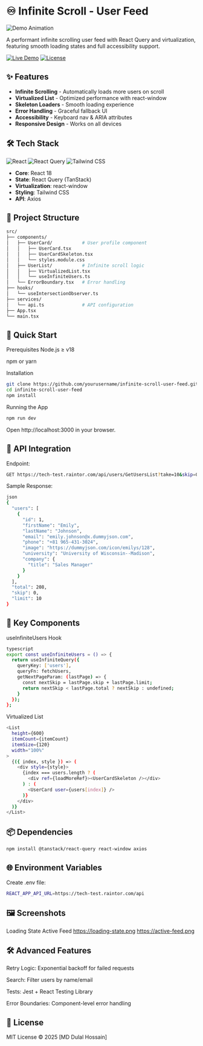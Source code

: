 # ♾️ Infinite Scroll - User Feed

![Demo Animation](https://media.giphy.com/media/v1.Y2lkPTc5MGI3NjExcDd2bW5tZ3VkYjFmZ2V6b3RqY2VjZGN4b2R6eGJtYzB1dWZ0dCZlcD12MV9pbnRlcm5hbF9naWZfYnlfaWQmY3Q9Zw/xT5LMHxhOfscxPfIfm/giphy.gif)

A performant infinite scrolling user feed with React Query and virtualization, featuring smooth loading states and full accessibility support.

[![Live Demo](https://img.shields.io/badge/-View%20Demo-blue?style=for-the-badge&logo=vercel&logoColor=white)](https://your-demo-url.vercel.app)
[![License](https://img.shields.io/badge/license-MIT-green?style=for-the-badge)](LICENSE)

## ✨ Features

- **Infinite Scrolling** - Automatically loads more users on scroll
- **Virtualized List** - Optimized performance with react-window
- **Skeleton Loaders** - Smooth loading experience
- **Error Handling** - Graceful fallback UI
- **Accessibility** - Keyboard nav & ARIA attributes
- **Responsive Design** - Works on all devices

## 🛠 Tech Stack

![React](https://img.shields.io/badge/-React-61DAFB?logo=react&logoColor=white)
![React Query](https://img.shields.io/badge/-React%20Query-FF4154?logo=reactquery&logoColor=white)
![Tailwind CSS](https://img.shields.io/badge/-Tailwind%20CSS-06B6D4?logo=tailwindcss&logoColor=white)

- **Core**: React 18
- **State**: React Query (TanStack)
- **Virtualization**: react-window
- **Styling**: Tailwind CSS
- **API**: Axios

## 📂 Project Structure

```bash
src/
├── components/
│   ├── UserCard/           # User profile component
│   │   ├── UserCard.tsx
│   │   ├── UserCardSkeleton.tsx
│   │   └── styles.module.css
│   ├── UserList/           # Infinite scroll logic
│   │   ├── VirtualizedList.tsx
│   │   └── useInfiniteUsers.ts
│   └── ErrorBoundary.tsx   # Error handling
├── hooks/
│   └── useIntersectionObserver.ts
├── services/
│   └── api.ts              # API configuration
├── App.tsx
└── main.tsx
```
## 🚀 Quick Start
Prerequisites
Node.js ≥ v18

npm or yarn

Installation
```bash
git clone https://github.com/yourusername/infinite-scroll-user-feed.git
cd infinite-scroll-user-feed
npm install
```
Running the App
```bash
npm run dev
```
Open http://localhost:3000 in your browser.

## 🔗 API Integration
Endpoint:

```bash
GET https://tech-test.raintor.com/api/users/GetUsersList?take=10&skip=0
```
Sample Response:
```bash
json
{
  "users": [
    {
      "id": 1,
      "firstName": "Emily",
      "lastName": "Johnson",
      "email": "emily.johnson@x.dummyjson.com",
      "phone": "+81 965-431-3024",
      "image": "https://dummyjson.com/icon/emilys/128",
      "university": "University of Wisconsin--Madison",
      "company": {
        "title": "Sales Manager"
      }
    }
  ],
  "total": 208,
  "skip": 0,
  "limit": 10
}
```
## 🧩 Key Components
useInfiniteUsers Hook
```bash
typescript
export const useInfiniteUsers = () => {
  return useInfiniteQuery({
    queryKey: ['users'],
    queryFn: fetchUsers,
    getNextPageParam: (lastPage) => {
      const nextSkip = lastPage.skip + lastPage.limit;
      return nextSkip < lastPage.total ? nextSkip : undefined;
    }
  });
};
```
Virtualized List
```bash
<List
  height={600}
  itemCount={itemCount}
  itemSize={120}
  width="100%"
>
  {({ index, style }) => (
    <div style={style}>
      {index === users.length ? (
        <div ref={loadMoreRef}><UserCardSkeleton /></div>
      ) : (
        <UserCard user={users[index]} />
      )}
    </div>
  )}
</List>
```
## 📦 Dependencies
```bash
npm install @tanstack/react-query react-window axios
```
## 🌐 Environment Variables
Create .env file:

```bash
REACT_APP_API_URL=https://tech-test.raintor.com/api
```
## 🖼 Screenshots
Loading State	Active Feed
https://loading-state.png	https://active-feed.png
## 🛠️ Advanced Features
Retry Logic: Exponential backoff for failed requests

Search: Filter users by name/email

Tests: Jest + React Testing Library

Error Boundaries: Component-level error handling

## 📄 License
MIT License © 2025 [MD Dulal Hossain]
